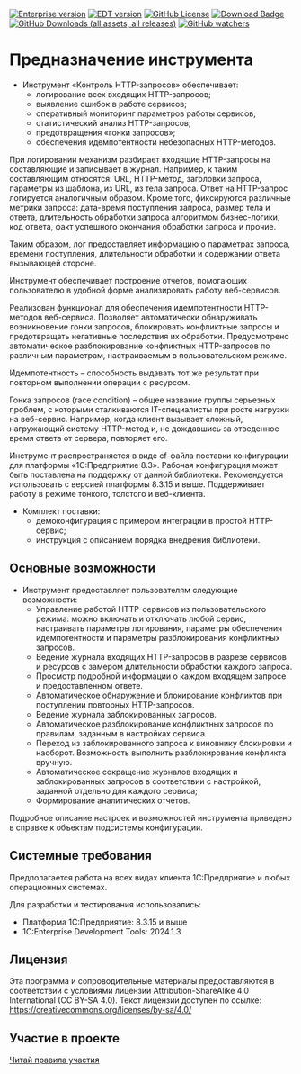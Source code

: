 [![Enterprise version](https://img.shields.io/badge/1С%3AПредприятие-8.3.24.1761-blue)](https://releases.1c.ru/version_files?nick=Platform83&ver=8.3.24.1761)
[![EDT version](https://img.shields.io/badge/EDT-2024.1.3-blue)](https://releases.1c.ru/version_files?nick=DevelopmentTools10&ver=2024.1.3)
[![GitHub License](https://img.shields.io/github/license/rarus/safe-rest-api-1c)](https://github.com/rarus/safe-rest-api-1c/blob/main/LICENSE.txt)
[![Download Badge](https://img.shields.io/badge/download-Safe_REST_API.cf-blue)](https://github.com/rarus/safe-rest-api-1c/releases/latest/download/HTTP-.1.0.cf)
[![GitHub Downloads (all assets, all releases)](https://img.shields.io/github/downloads/rarus/safe-rest-api-1c/total)](https://github.com/rarus/safe-rest-api-1c/releases)
[![GitHub watchers](https://img.shields.io/github/watchers/rarus/safe-rest-api-1c)](https://github.com/rarus/safe-rest-api-1c)


# Предназначение инструмента

- Инструмент «Контроль HTTP-запросов» обеспечивает: 
	- логирование всех входящих HTTP-запросов; 
	- выявление ошибок в работе сервисов; 
	- оперативный мониторинг параметров работы сервисов;
	- статистический анализ HTTP-запросов; 
	- предотвращения «гонки запросов»;
	- обеспечения идемпотентности небезопасных HTTP-методов.

При логировании механизм разбирает входящие HTTP-запросы на  составляющие и 
записывает в журнал. Например, к таким составляющим относятся: URL, HTTP-метод,
заголовки запроса, параметры из шаблона, из URL, из тела запроса. Ответ на HTTP-запрос
логируется аналогичным образом. Кроме того, фиксируются различные метрики запроса:
дата-время поступления запроса, размер тела и ответа, длительность обработки запроса
алгоритмом бизнес-логики, код ответа, факт успешного окончания обработки запроса и
прочие.

Таким образом, лог предоставляет информацию о параметрах запроса, времени
поступления, длительности обработки и содержании ответа вызывающей стороне.

Инструмент обеспечивает построение отчетов, помогающих пользователю в удобной
форме анализировать работу веб-сервисов.

Реализован функционал для обеспечения идемпотентности HTTP-методов веб-сервиса.
Позволяет автоматически обнаруживать возникновение гонки запросов, блокировать
конфликтные запросы и предотвращать негативные последствия их обработки.
Предусмотрено автоматическое разблокирование конфликтных HTTP-запросов по
различным параметрам, настраиваемым в пользовательском режиме.

Идемпотентность – способность выдавать тот же результат при повторном
выполнении операции с ресурсом.

Гонка запросов (race condition) – общее название группы серьезных проблем, с
которыми сталкиваются IT-специалисты при росте нагрузки на веб-сервис.
Например, когда клиент вызывает сложный, нагружающий систему HTTP-метод и,
не дождавшись за отведенное время ответа от сервера, повторяет его.
 
Инструмент распространяется в виде cf-файла поставки конфигурации для платформы
«1С:Предприятие 8.3». Рабочая конфигурация может быть поставлена на поддержку от
данной библиотеки. Рекомендуется использовать с версией платформы 8.3.15 и выше.
Поддерживает работу в режиме тонкого, толстого и веб-клиента.

- Комплект поставки:
	- демоконфигурация с примером интеграции в простой HTTP-сервис;
	- инструкция с описанием порядка внедрения библиотеки.


## Основные возможности

- Инструмент предоставляет пользователям следующие возможности:
	- Управление работой HTTP-сервисов из пользовательского режима: можно
	  включать и отключать любой сервис, настраивать параметры логирования,
	  параметры обеспечения идемпотентности и параметры разблокирования
	  конфликтных запросов.
	- Ведение журнала входящих HTTP-запросов в разрезе сервисов и ресурсов с
	  замером длительности обработки каждого запроса.
	- Просмотр подробной информации о каждом входящем запросе и предоставленном
	  ответе.
	- Автоматическое обнаружение и блокирование конфликтов при поступлении
	  повторных HTTP-запросов.
	- Ведение журнала заблокированных запросов.
	- Автоматическое разблокирование конфликтных запросов по правилам, заданным в
	  настройках сервиса.
	- Переход из заблокированного запроса к виновнику блокировки и наоборот.
	  Возможность выполнить разблокирование конфликта вручную.
	- Автоматическое сокращение журналов входящих и заблокированных запросов в
	  соответствии с настройкой, заданной отдельно для каждого сервиса;
	- Формирование аналитических отчетов.

Подробное описание настроек и возможностей инструмента приведено в справке к
объектам подсистемы конфигурации.

## Системные требования

Предполагается работа на всех видах клиента 1С:Предприятие и любых операционных системах.

Для разработки и тестирования использовались:
- Платформа 1С:Предприятие: 8.3.15 и выше
- 1C:Enterprise Development Tools: 2024.1.3

## Лицензия

Эта программа и сопроводительные материалы предоставляются в соответствии с условиями лицензии Attribution-ShareAlike 4.0 International (CC BY-SA 4.0). Текст лицензии доступен по ссылке: https://creativecommons.org/licenses/by-sa/4.0/

## Участие в проекте

[Читай правила участия](CONTRIBUTING.md)
